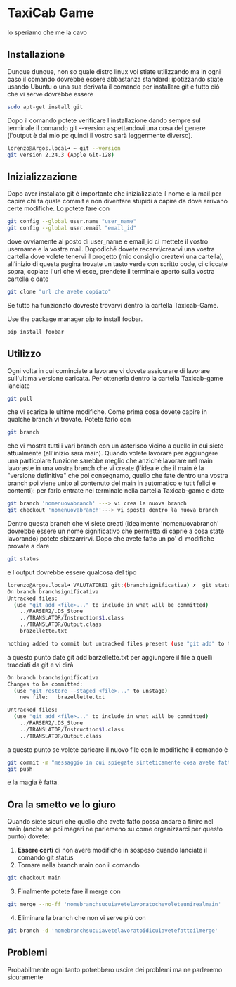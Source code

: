 # TaxiCab Game

Io speriamo che me la cavo

## Installazione
Dunque dunque, non so quale distro linux voi stiate utilizzando ma in ogni caso il comando dovrebbe essere abbastanza standard: ipotizzando stiate usando Ubuntu o una sua derivata il comando per installare git e tutto ciò che vi serve dovrebbe essere
```bash
sudo apt-get install git
```
Dopo il comando potete verificare l'installazione dando sempre sul terminale il comando git --version aspettandovi una cosa del genere (l'output è dal mio pc quindi il vostro sarà leggermente diverso).
```bash
lorenzo@Argos.local➜ ~ git --version
git version 2.24.3 (Apple Git-128)
```

## Inizializzazione
Dopo aver installato git è importante che inizializziate il nome e la mail per capire chi fa quale commit e non diventare stupidi a capire da dove arrivano certe modifiche. Lo potete fare con 
```bash
git config --global user.name "user_name"
git config --global user.email "email_id"
```
dove ovviamente al posto di user_name e email_id ci mettete il vostro username e la vostra mail.
Dopodiché dovete recarvi/crearvi una vostra cartella dove volete tenervi il progetto (mio consiglio createvi una cartella), all'inizio di questa pagina trovate un tasto verde con scritto code, ci cliccate sopra, copiate l'url che vi esce, prendete il terminale aperto sulla vostra cartella e date
```bash
git clone "url che avete copiato"
``` 
Se tutto ha funzionato dovreste trovarvi dentro la cartella Taxicab-Game.

Use the package manager [pip](https://pip.pypa.io/en/stable/) to install foobar.

```bash
pip install foobar
```

## Utilizzo
Ogni volta in cui cominciate a lavorare vi dovete assicurare di lavorare sull'ultima versione caricata. Per ottenerla dentro la cartella Taxicab-game lanciate
```bash
git pull
```
che vi scarica le ultime modifiche.
Come prima cosa dovete capire in qualche branch vi trovate. Potete farlo con
```bash
git branch
```
che vi mostra tutti i vari branch con un asterisco vicino a quello in cui siete attualmente (all'inizio sarà main). 
Quando volete lavorare per aggiungere una particolare funzione sarebbe meglio che anzichè lavorare nel main lavoraste in una vostra branch che vi create (l'idea è che il main è la "versione definitiva" che poi consegnamo, quello che fate dentro una vostra branch poi viene unito al contenuto del main in automatico e tutit felici e contenti): per farlo entrate nel terminale nella cartella Taxicab-game e date
```bash
git branch 'nomenuovabranch' ---> vi crea la nuova branch
git checkout 'nomenuovabranch'---> vi sposta dentro la nuova branch  
```
Dentro questa branch che vi siete creati (idealmente 'nomenuovabranch' dovrebbe essere un nome significativo che permetta di caprie a cosa state lavorando) potete sbizzarrirvi. Dopo che avete fatto un po' di modifiche provate a dare
```bash
git status 
```
e l'output dovrebbe essere qualcosa del tipo
```bash
lorenzo@Argos.local➜ VALUTATORE1 git:(branchsignificativa) ✗  git status                      
On branch branchsignificativa
Untracked files:
  (use "git add <file>..." to include in what will be committed)
	../PARSER2/.DS_Store
	../TRANSLATOR/Instruction$1.class
	../TRANSLATOR/Output.class
	brazellette.txt

nothing added to commit but untracked files present (use "git add" to track)
```
a questo punto date git add barzellette.txt per aggiungere il file a quelli tracciati da git e vi dirà
```bash
On branch branchsignificativa
Changes to be committed:
  (use "git restore --staged <file>..." to unstage)
	new file:   brazellette.txt

Untracked files:
  (use "git add <file>..." to include in what will be committed)
	../PARSER2/.DS_Store
	../TRANSLATOR/Instruction$1.class
	../TRANSLATOR/Output.class 
```
a questo punto se volete caricare il nuovo file con le modifiche il comando è
```bash
git commit -m "messaggio in cui spiegate sinteticamente cosa avete fatto"
git push
```
e la magia è fatta.
## Ora la smetto ve lo giuro
Quando siete sicuri che quello che avete fatto possa andare a finire nel main (anche se poi magari ne parlemeno su come organizzarci per questo punto) dovete:
1. **Essere certi** di non avere modifiche in sospeso quando lanciate il comando git status
2. Tornare nella branch main con il comando
```bash
git checkout main     
```
3. Finalmente potete fare il merge con 
```bash
git merge --no-ff 'nomebranchsucuiavetelavoratochevoleteunirealmain'    
```
4. Eliminare la branch che non vi serve più con 
```bash
git branch -d 'nomebranchsucuiavetelavoratoidicuiavetefattoilmerge'  
```

## Problemi
Probabilmente ogni tanto potrebbero uscire dei problemi ma ne parleremo sicuramente